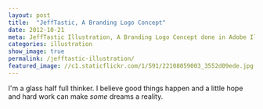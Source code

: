 ```yaml
---
layout: post
title:  "JeffTastic, A Branding Logo Concept"
date: 2012-10-21
meta: JeffTastic Illustration, A Branding Logo Concept done in Adobe Illustrator
categories: illustration
show_image: true
permalink: /jefftastic-illustration/
featured_image: //c1.staticflickr.com/1/591/22108059003_3552d09ede.jpg
---
```


I'm a glass half full thinker. I believe good things happen and a little hope and hard work can make _some_ dreams a reality.